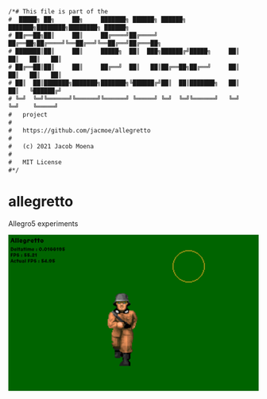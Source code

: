 ```
/*# This file is part of the
#  █████╗ ██╗     ██╗     ███████╗ ██████╗ ██████╗ ███████╗████████╗████████╗ ██████╗ 
# ██╔══██╗██║     ██║     ██╔════╝██╔════╝ ██╔══██╗██╔════╝╚══██╔══╝╚══██╔══╝██╔═══██╗
# ███████║██║     ██║     █████╗  ██║  ███╗██████╔╝█████╗     ██║      ██║   ██║   ██║
# ██╔══██║██║     ██║     ██╔══╝  ██║   ██║██╔══██╗██╔══╝     ██║      ██║   ██║   ██║
# ██║  ██║███████╗███████╗███████╗╚██████╔╝██║  ██║███████╗   ██║      ██║   ╚██████╔╝
# ╚═╝  ╚═╝╚══════╝╚══════╝╚══════╝ ╚═════╝ ╚═╝  ╚═╝╚══════╝   ╚═╝      ╚═╝    ╚═════╝ 
#   project
#
#   https://github.com/jacmoe/allegretto
#
#   (c) 2021 Jacob Moena
#
#   MIT License
#*/
```

# allegretto
Allegro5 experiments

![Allegretto][allegretto]


[allegretto]: https://github.com/jacmoe/allegretto/raw/main/screenshots/screenshot.png "Screenshot of Allegretto"
